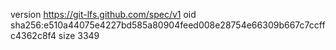 version https://git-lfs.github.com/spec/v1
oid sha256:e510a44075e4227bd585a80904feed008e28754e66309b667c7ccffc4362c8f4
size 3349
